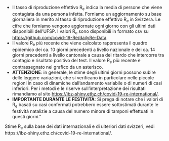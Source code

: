 - Il tasso di riproduzione effettivo R<sub>e</sub> indica la media di persone che viene contagiata da una persona infetta. Forniamo un aggiornamento su base giornaliera in merito al tasso di riproduzione effettivo R<sub>e</sub> in Svizzera. Le cifre che forniamo vengono aggiornate ogni giorno con gli ultimi dati disponibili dell’UFSP. I valori R<sub>e</sub> sono disponibili in formato csv su https://github.com/covid-19-Re/dailyRe-Data.
- Il valore R<sub>e</sub> più recente che viene calcolato rappresenta il quadro epidemico dei ca. 10 giorni precedenti a livello nazionale e dei ca. 14 giorni precedenti a livello cantonale a causa del ritardo che intercorre tra contagio e risultato positivo del test. Il valore R<sub>e</sub> più recente è contrassegnato nel grafico da un asterisco.
- **ATTENZIONE**: in generale, le stime degli ultimi giorni possono subire delle leggere variazioni, che si verificano in particolare nelle piccole regioni in caso di dinamiche dall’andamento variabile o di numeri di casi inferiori. Per i metodi e le riserve sull’interpretazione dei risultati rimandiamo al sito https://ibz-shiny.ethz.ch/covid-19-re-international/.
- **IMPORTANTE DURANTE LE FESTIVITÀ**: Si prega di notare che i valori di R<sub>e</sub> basati su casi confermati potrebbero essere sottostimati durante le festività natalizie a causa del numero minore di tamponi effettuati in questi giorni.”

Stime R<sub>e</sub> sulla base dei dati internazionali e di ulteriori dati svizzeri, vedi https://ibz-​shiny.ethz.ch/covid-​19-re-international/.
